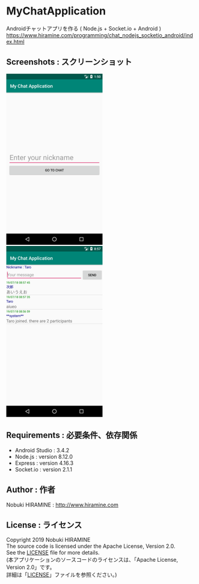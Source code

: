 # MyChatApplication
Androidチャットアプリを作る ( Node.js + Socket.io + Android )
https://www.hiramine.com/programming/chat_nodejs_socketio_android/index.html

## Screenshots : スクリーンショット
<img src="_images/Screenshot_01.png" width="256" alt="Screenshot"/> <img src="_images/Screenshot_02.png" width="256" alt="Screenshot"/> 

## Requirements : 必要条件、依存関係
- Android Studio : 3.4.2
- Node.js : version 8.12.0
- Express : version 4.16.3
- Socket.io : version 2.1.1

## Author : 作者
Nobuki HIRAMINE : http://www.hiramine.com

## License : ライセンス
Copyright 2019 Nobuki HIRAMINE  
The source code is licensed under the Apache License, Version 2.0.  
See the [LICENSE](LICENSE) file for more details.  
(本アプリケーションのソースコードのライセンスは、「Apache License, Version 2.0」です。  
詳細は「[LICENSE](LICENSE)」ファイルを参照ください。)
